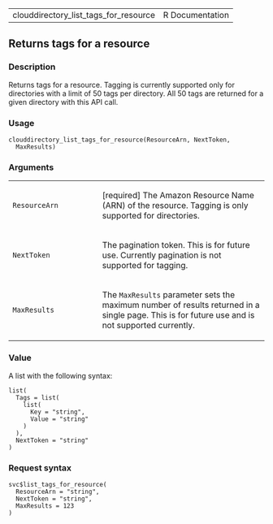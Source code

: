 <table style="width: 100%;">
<tbody>
<tr class="odd">
<td>clouddirectory_list_tags_for_resource</td>
<td style="text-align: right;">R Documentation</td>
</tr>
</tbody>
</table>

## Returns tags for a resource

### Description

Returns tags for a resource. Tagging is currently supported only for
directories with a limit of 50 tags per directory. All 50 tags are
returned for a given directory with this API call.

### Usage

    clouddirectory_list_tags_for_resource(ResourceArn, NextToken,
      MaxResults)

### Arguments

<table>
<colgroup>
<col style="width: 35%" />
<col style="width: 65%" />
</colgroup>
<tbody>
<tr class="odd">
<td><code
id="clouddirectory_list_tags_for_resource_:_ResourceArn">ResourceArn</code></td>
<td><p>[required] The Amazon Resource Name (ARN) of the resource.
Tagging is only supported for directories.</p></td>
</tr>
<tr class="even">
<td><code
id="clouddirectory_list_tags_for_resource_:_NextToken">NextToken</code></td>
<td><p>The pagination token. This is for future use. Currently
pagination is not supported for tagging.</p></td>
</tr>
<tr class="odd">
<td><code
id="clouddirectory_list_tags_for_resource_:_MaxResults">MaxResults</code></td>
<td><p>The <code>MaxResults</code> parameter sets the maximum number of
results returned in a single page. This is for future use and is not
supported currently.</p></td>
</tr>
</tbody>
</table>

### Value

A list with the following syntax:

    list(
      Tags = list(
        list(
          Key = "string",
          Value = "string"
        )
      ),
      NextToken = "string"
    )

### Request syntax

    svc$list_tags_for_resource(
      ResourceArn = "string",
      NextToken = "string",
      MaxResults = 123
    )
